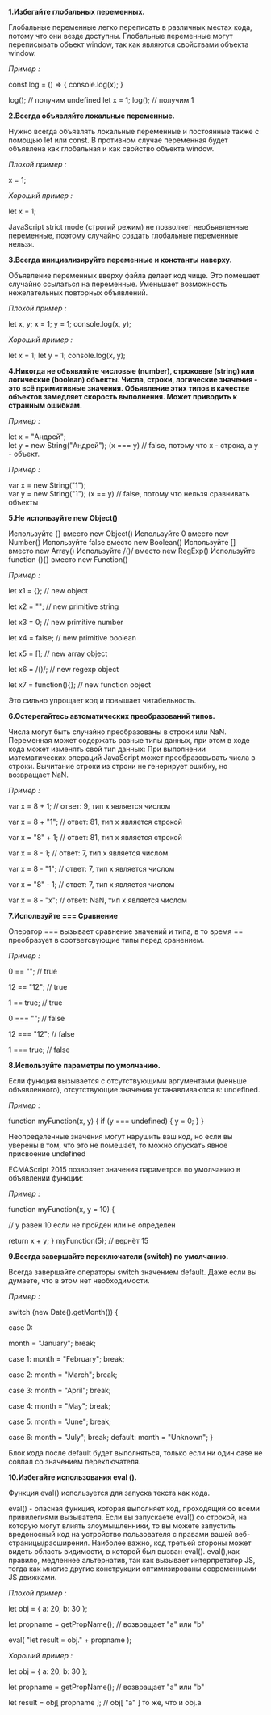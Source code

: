 **1.Избегайте глобальных переменных.**

Глобальные переменные легко переписать в различных местах кода, потому что они везде доступны. Глобальные переменные могут переписывать объект window, так как являются свойствами объекта window.

*Пример :*

const log = () => {
  console.log(x);
}

log(); // получим undefined
let x = 1;
log(); // получим 1

**2.Всегда объявляйте локальные переменные.**

Нужно всегда объявлять локальные переменные и постоянные также с помощью let или const. В противном случае переменная будет объявлена как глобальная и как свойство объекта window.

*Плохой пример :*

x = 1;

*Хороший пример :*

let x = 1;

JavaScript strict mode (строгий режим) не позволяет необъявленные переменные, поэтому случайно создать глобальные переменные нельзя.

**3.Всегда инициализируйте переменные и константы наверху.**

Объявление переменных вверху файла делает код чище. Это помешает случайно ссылаться на переменные. Уменьшает возможность нежелательных повторных объявлений.

*Плохой пример :*

let x, y;
x = 1;
y = 1;
console.log(x, y);

*Хороший пример :*

let x = 1;
let y = 1;
console.log(x, y);

**4.Никогда не объявляйте числовые (number), строковые (string) или логические (boolean) объекты. Числа, строки, логические значения - это всё примитивные значения.
Объявление этих типов в качестве объектов замедляет скорость выполнения. Может приводить к странным ошибкам.**

*Пример :*

let x = "Андрей";             
let y = new String("Андрей");
(x === y) // false, потому что x - строка, а y - объект.

*Пример :*

var x = new String("1");             
var y = new String("1");
(x == y) // false, потому что нельзя сравнивать объекты

**5.Не используйте new Object()**

Используйте {} вместо new Object()
Используйте 0 вместо new Number()
Используйте false вместо new Boolean()
Используйте [] вместо new Array()
Используйте /()/ вместо new RegExp()
Используйте function (){} вместо new Function()

*Пример :*

let x1 = {};           // new object

let x2 = "";           // new primitive string

let x3 = 0;            // new primitive number

let x4 = false;        // new primitive boolean

let x5 = [];           // new array object

let x6 = /()/;         // new regexp object

let x7 = function(){}; // new function object

Это сильно упрощает код и повышает читабельность.

**6.Остерегайтесь автоматических преобразований типов.**

Числа могут быть случайно преобразованы в строки или NaN. Переменная может содержать разные типы данных, при этом в ходе кода может изменять свой тип данных:
При выполнении математических операций JavaScript может преобразовывать числа в строки. Вычитание строки из строки не генерирует ошибку, но возвращает NaN.

*Пример :*

var x = 8 + 1;       // ответ: 9,  тип x является числом

var x = 8 + "1";     // ответ: 81,  тип x является строкой

var x = "8" + 1;     // ответ: 81,  тип x является строкой

var x = 8 - 1;       // ответ: 7,  тип x является числом

var x = 8 - "1";     // ответ: 7,  тип x является числом

var x = "8" - 1;     // ответ: 7,  тип x является числом

var x = 8 - "x";     // ответ: NaN, тип x является числом

**7.Используйте === Сравнение**

Оператор === вызывает сравнение значений и типа, в то время == преобразует в соответсвующие типы перед сранением.

*Пример :*

0 == "";        // true

12 == "12";     // true

1 == true;      // true

0 === "";       // false

12 === "12";    // false

1 === true;     // false

**8.Используйте параметры по умолчанию.**

Если функция вызывается с отсутствующими аргументами (меньше объявленного), отсутствующие значения устанавливаются в: undefined.

*Пример :*

function myFunction(x, y) {
  if (y === undefined) {
    y = 0;
  }
}

Неопределенные значения могут нарушить ваш код, но если вы уверены в том, что это не помешает, то можно опускать явное присвоение undefined

ECMAScript 2015 позволяет значения параметров по умолчанию в объявлении функции:

*Пример :*

function myFunction(x, y = 10) {
  
  // y равен 10 если не пройден или не определен
  
  return x + y;
}
myFunction(5); // вернёт 15

**9.Всегда завершайте переключатели (switch) по умолчанию.**

Всегда завершайте операторы switch значением default. Даже если вы думаете, что в этом нет необходимости.

*Пример :*

switch (new Date().getMonth()) {
 
case 0:
 
 month = "January";
 break;

case 1:
    month = "February";
    break;

case 2:
    month = "March";
    break;

case 3:
    month = "April";
    break;

case 4:
    month = "May";
    break;

case 5:
    month = "June";
    break;

case 6:
    month = "July";
    break;
  default:
    month = "Unknown";
}

Блок кода после default будет выполняться, только если ни один case не совпал со значением переключателя.

**10.Избегайте использования eval ().**

Функция eval() используется для запуска текста как кода.

eval() - опасная функция, которая выполняет код, проходящий со всеми привилегиями вызывателя. Если вы запускаете eval() со строкой, на которую могут влиять злоумышленники, то вы можете запустить вредоносный код на устройство пользователя с правами вашей веб-страницы/расширения.
Наиболее важно, код третьей стороны может видеть область видимости, в которой был вызван eval().
eval(),как правило, медленнее альтернатив, так как вызывает интерпретатор JS, тогда как многие другие конструкции оптимизированы современными JS движками.

*Плохой пример :*

let obj = { a: 20, b: 30 };

let propname = getPropName();  // возвращает "a" или "b"

eval( "let result = obj." + propname );

*Хороший пример :*

let obj = { a: 20, b: 30 };

let propname = getPropName();  // возвращает "a" или "b"

let result = obj[ propname ];  //  obj[ "a" ] то же, что и obj.a
